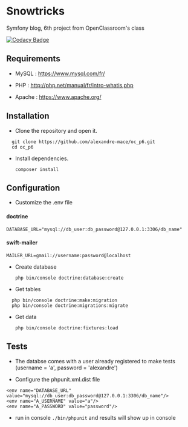 # Snowtricks

Symfony blog, 6th project from OpenClassroom's class

[![Codacy Badge](https://api.codacy.com/project/badge/Grade/407116031a6a47a9a53df94da54b015d)](https://app.codacy.com/app/alexandre-mace/oc_p6?utm_source=github.com&utm_medium=referral&utm_content=alexandre-mace/oc_p6&utm_campaign=Badge_Grade_Dashboard)

## Requirements 
* MySQL : https://www.mysql.com/fr/

* PHP : http://php.net/manual/fr/intro-whatis.php

* Apache : https://www.apache.org/

## Installation 
* Clone the repository and open it.

```
  git clone https://github.com/alexandre-mace/oc_p6.git
  cd oc_p6
```

* Install dependencies.

  `composer install`

## Configuration
* Customize the .env file

#### doctrine
  `DATABASE_URL="mysql://db_user:db_password@127.0.0.1:3306/db_name"`

#### swift-mailer
  `MAILER_URL=gmail://username:password@localhost`

* Create database 

  `php bin/console doctrine:database:create`

* Get tables 

```
  php bin/console doctrine:make:migration
  php bin/console doctrine:migrations:migrate
```

* Get data

  `php bin/console doctrine:fixtures:load`

## Tests
* The databse comes with a user already registered to make tests (username = 'a', password = 'alexandre')

* Configure the phpunit.xml.dist file
```
<env name="DATABASE_URL" value="mysql://db_user:db_password@127.0.0.1:3306/db_name"/>
<env name="A_USERNAME" value="a"/>
<env name="A_PASSWORD" value="password"/>
```
* run in console `./bin/phpunit` and results will show up in console